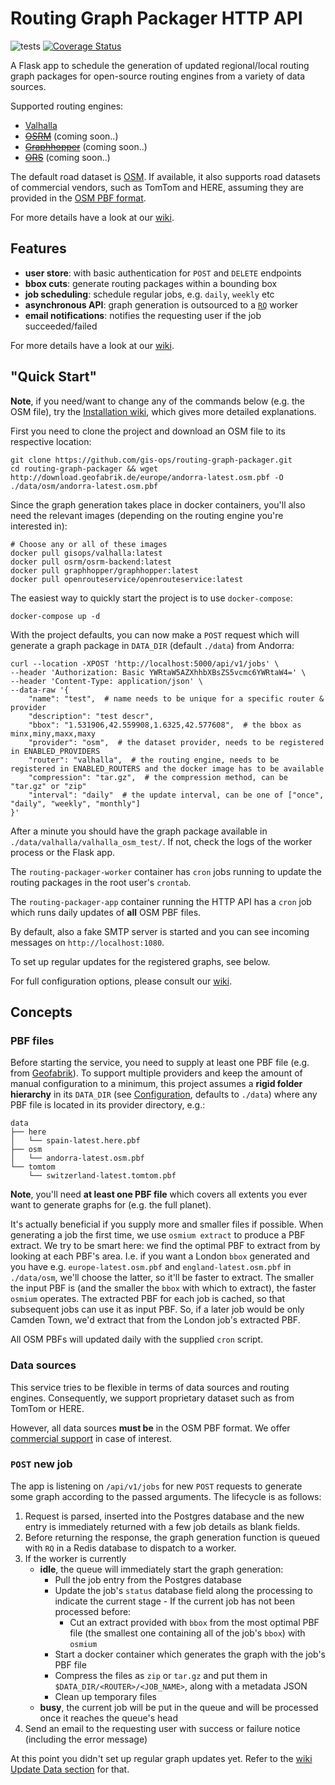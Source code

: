 # Routing Graph Packager HTTP API

![tests](https://github.com/gis-ops/kadas-routing-packager/workflows/tests/badge.svg)
[![Coverage Status](https://coveralls.io/repos/github/gis-ops/kadas-routing-packager/badge.svg?branch=master)](https://coveralls.io/github/gis-ops/kadas-routing-packager?branch=master)

A Flask app to schedule the generation of updated regional/local routing graph packages for open-source routing engines from a variety of data sources.

Supported routing engines:
- [Valhalla](https://github.com/valhalla/valhalla)
- [~~OSRM~~](https://github.com/Project-OSRM/osrm-backend) (coming soon..)
- [~~Graphhopper~~](https://github.com/graphhopper/graphhopper/) (coming soon..)
- [~~ORS~~](https://github.com/GIScience/openrouteservice) (coming soon..)

The default road dataset is [OSM](openstreetmap.org). If available, it also supports road datasets of commercial vendors, such as TomTom and HERE, assuming they are provided in the [OSM PBF format](https://wiki.openstreetmap.org/wiki/PBF_Format#).

For more details have a look at our [wiki](https://github.com/gis-ops/routing-graph-packager/wiki).

## Features

- **user store**: with basic authentication for `POST` and `DELETE` endpoints
- **bbox cuts**: generate routing packages within a bounding box
- **job scheduling**: schedule regular jobs, e.g. `daily`, `weekly` etc
- **asynchronous API**: graph generation is outsourced to a [`RQ`](https://github.com/rq/rq) worker
- **email notifications**: notifies the requesting user if the job succeeded/failed

For more details have a look at our [wiki](https://github.com/gis-ops/routing-graph-packager/wiki).

## "Quick Start"

**Note**, if you need/want to change any of the commands below (e.g. the OSM file), try the [Installation wiki](https://github.com/gis-ops/routing-graph-packager/wiki/Installation), which gives more detailed explanations.

First you need to clone the project and download an OSM file to its respective location:

```
git clone https://github.com/gis-ops/routing-graph-packager.git
cd routing-graph-packager && wget http://download.geofabrik.de/europe/andorra-latest.osm.pbf -O ./data/osm/andorra-latest.osm.pbf
```

Since the graph generation takes place in docker containers, you'll also need the relevant images (depending on the routing engine you're interested in):

```
# Choose any or all of these images
docker pull gisops/valhalla:latest
docker pull osrm/osrm-backend:latest
docker pull graphhopper/graphhopper:latest
docker pull openrouteservice/openrouteservice:latest
```

The easiest way to quickly start the project is to use `docker-compose`:

```
docker-compose up -d
```

With the project defaults, you can now make a `POST` request which will generate a graph package in `DATA_DIR` (default `./data`) from Andorra:

```
curl --location -XPOST 'http://localhost:5000/api/v1/jobs' \
--header 'Authorization: Basic YWRtaW5AZXhhbXBsZS5vcmc6YWRtaW4=' \
--header 'Content-Type: application/json' \
--data-raw '{
	"name": "test",  # name needs to be unique for a specific router & provider
	"description": "test descr",  
	"bbox": "1.531906,42.559908,1.6325,42.577608",  # the bbox as minx,miny,maxx,maxy
	"provider": "osm",  # the dataset provider, needs to be registered in ENABLED_PROVIDERS
	"router": "valhalla",  # the routing engine, needs to be registered in ENABLED_ROUTERS and the docker image has to be available
	"compression": "tar.gz",  # the compression method, can be "tar.gz" or "zip"
	"interval": "daily"  # the update interval, can be one of ["once", "daily", "weekly", "monthly"]
}'
```

After a minute you should have the graph package available in `./data/valhalla/valhalla_osm_test/`. If not, check the logs of the worker process or the Flask app.

The `routing-packager-worker` container has `cron` jobs running to update the routing packages in the root user's `crontab`.

The `routing-packager-app` container running the HTTP API has a `cron` job which runs daily updates of **all** OSM PBF files.

By default, also a fake SMTP server is started and you can see incoming messages on `http://localhost:1080`.

To set up regular updates for the registered graphs, see below.

For full configuration options, please consult our [wiki](https://github.com/gis-ops/routing-graph-packager/wiki/Configuration#complete-list).

## Concepts

### PBF files

Before starting the service, you need to supply at least one PBF file (e.g. from [Geofabrik](https://download.geofabrik.de)). To support multiple providers and keep the amount of manual configuration to a minimum, this project assumes a **rigid folder hierarchy** in its `DATA_DIR` (see [Configuration](https://github.com/gis-ops/routing-graph-packager/wiki/Configuration#complete-list), defaults to `./data`) where any PBF file is located in its provider directory, e.g.:

```
data
├── here
│   └── spain-latest.here.pbf
├── osm
│   └── andorra-latest.osm.pbf
└── tomtom
    └── switzerland-latest.tomtom.pbf
```

**Note**, you'll need **at least one PBF file** which covers all extents you ever want to generate graphs for (e.g. the full planet).

It's actually beneficial if you supply more and smaller files if possible. When generating a job the first time, we use `osmium extract` to produce a PBF extract. We try to be smart here: we find the optimal PBF to extract from by looking at each PBF's area. I.e. if you want a London `bbox` generated and you have e.g. `europe-latest.osm.pbf` and `england-latest.osm.pbf` in `./data/osm`, we'll choose the latter, so it'll be faster to extract. The smaller the input PBF is (and the smaller the `bbox` with which to extract), the faster `osmium` operates. The extracted PBF for each job is cached, so that subsequent jobs can use it as input PBF. So, if a later job would be only Camden Town, we'd extract that from the London job's extracted PBF.

All OSM PBFs will updated daily with the supplied `cron` script.

### Data sources

This service tries to be flexible in terms of data sources and routing engines. Consequently, we support proprietary dataset such as from TomTom or HERE.

However, all data sources **must be** in the OSM PBF format. We offer [commercial support](https://gis-ops.com/routing-and-optimisation/#data-services) in case of interest.

### `POST` new job

The app is listening on `/api/v1/jobs` for new `POST` requests to generate some graph according to the passed arguments. The lifecycle is as follows:

1. Request is parsed, inserted into the Postgres database and the new entry is immediately returned with a few job details as blank fields.
2. Before returning the response, the graph generation function is queued with `RQ` in a Redis database to dispatch to a worker.
3. If the worker is currently
    - **idle**, the queue will immediately start the graph generation:
        - Pull the job entry from the Postgres database
        - Update the job's `status` database field along the processing to indicate the current stage
				- If the current job has not been processed before:
        	- Cut an extract provided with `bbox` from the most optimal PBF file (the smallest one containing all of the job's `bbox`) with `osmium`
        - Start a docker container which generates the graph with the job's PBF file
        - Compress the files as `zip` or `tar.gz` and put them in `$DATA_DIR/<ROUTER>/<JOB_NAME>`, along with a metadata JSON
        - Clean up temporary files
    - **busy**, the current job will be put in the queue and will be processed once it reaches the queue's head
4. Send an email to the requesting user with success or failure notice (including the error message)

At this point you didn't set up regular graph updates yet. Refer to the [wiki Update Data section](https://github.com/gis-ops/routing-graph-packager/wiki/Data%20Updates) for that.
